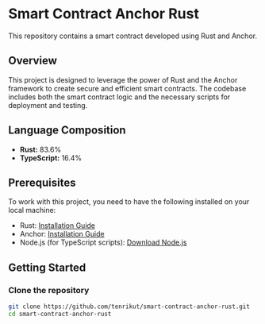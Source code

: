 # Smart Contract Anchor Rust

This repository contains a smart contract developed using Rust and Anchor.

## Overview

This project is designed to leverage the power of Rust and the Anchor framework to create secure and efficient smart contracts. The codebase includes both the smart contract logic and the necessary scripts for deployment and testing.

## Language Composition

- **Rust:** 83.6%
- **TypeScript:** 16.4%

## Prerequisites

To work with this project, you need to have the following installed on your local machine:

- Rust: [Installation Guide](https://www.rust-lang.org/tools/install)
- Anchor: [Installation Guide](https://project-serum.github.io/anchor/getting-started/installation.html)
- Node.js (for TypeScript scripts): [Download Node.js](https://nodejs.org/)

## Getting Started

### Clone the repository

```bash
git clone https://github.com/tenrikut/smart-contract-anchor-rust.git
cd smart-contract-anchor-rust
